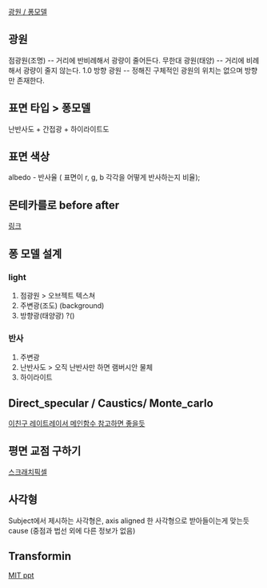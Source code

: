 
[광원 / 퐁모델](https://zamezzz.tistory.com/154)

## 광원

점광원(조명) -- 거리에 반비례해서 광량이 줄어든다.
무한대 광원(태양)  -- 거리에 비례해서 광량이 줄지 않는다. 1.0
방향 광원 -- 정해진 구체적인 광원의 위치는 없으며 방향만 존재한다.

## 표면 타입 > 퐁모델


난반사도 + 간접광 + 하이라이트도


## 표면 색상

albedo - 반사율
( 표면이 r, g, b 각각을 어떻게 반사하는지 비율);


## 몬테카를로 before after

[링크](https://www.scratchapixel.com/lessons/3d-basic-rendering/global-illumination-path-tracing/global-illumination-path-tracing-practical-implementation)


## 퐁 모델 설계

### light
1. 점광원  > 오브젝트 텍스쳐
2. 주변광(조도) (background)
3. 방향광(태양광) ?()

### 반사
1. 주변광
2. 난반사도 > 오직 난반사만 하면 램버시안 물체
3. 하이라이트


## Direct_specular / Caustics/ Monte_carlo

[이친구 레이트레이서 메인함수 참고하면 좋을듯](https://github.com/kbladin/Monte_Carlo_Ray_Tracer)


## 평면 교점 구하기

[스크래치픽셀](https://www.scratchapixel.com/lessons/3d-basic-rendering/minimal-ray-tracer-rendering-simple-shapes/ray-plane-and-ray-disk-intersection)

## 사각형

Subject에서 제시하는 사각형은, axis aligned 한 사각형으로 받아들이는게 맞는듯
cause (중점과 법선 외에 다른 정보가 없음)

## Transformin

[MIT ppt](http://groups.csail.mit.edu/graphics/classes/6.837/F03/lectures/05_transformation_hierarchy.ppt)
